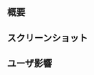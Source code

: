## 概要

<!-- 変更内容を明記してください -->

## スクリーンショット

<!-- スクリーンショットが必要であれば貼り付けてください -->

## ユーザ影響

<!-- 見た目の変更なら前後のスクリーンショットを、breaking change なら migration step を書いてください -->
